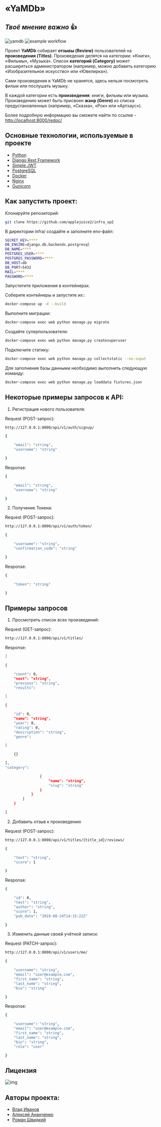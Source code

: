 # «YaMDb» 
## _Твоё мнение важно_ :+1:
![yamdb](https://i.postimg.cc/WzwqvT6y/Snimok-ekrana-2022-07-19-v-023803-transformed.jpg) 
![example workflow](https://github.com/applejuice2/yamdb_final/actions/workflows/yamdb_workflow.yml/badge.svg)  
  
Проект **YaMDb** собирает **отзывы (Review)** пользователей на **произведения (Titles)**. Произведения делятся на категории: «Книги», «Фильмы», «Музыка». Список **категорий (Category)** может расширяться администратором (например, можно добавить категорию «Изобразительное искусство» или «Ювелирка»).

Сами произведения в YaMDb не хранятся, здесь нельзя посмотреть фильм или послушать музыку.

В каждой категории есть **произведения**: книги, фильмы или музыка. Произведению может быть присвоен **жанр (Genre)** из списка предустановленных (например, «Сказка», «Рок» или «Артхаус»).

Более подробную информацию вы сможете найти по ссылке - [http://localhost:8000/redoc/](http://localhost/redoc/)

## Основные технологии, используемые в проекте


- [Python](https://www.python.org)
- [Django Rest Framework](https://www.django-rest-framework.org)
- [Simple JWT](https://django-rest-framework-simplejwt.readthedocs.io/en/latest/)
- [PostgreSQL](https://www.postgresql.org)
- [Docker](https://www.docker.com/#)
- [Nginx](https://nginx.org/ru/)
- [Gunicorn](https://gunicorn.org)


## Как запустить проект:

Клонируйте репозиторий:

```sh
git clone https://github.com/applejuice2/infra_sp2
```

В директории infra/ создайте и заполните env-файл:

```sh
SECRET_KEY=****
DB_ENGINE=django.db.backends.postgresql
DB_NAME=****
POSTGRES_USER=****
POSTGRES_PASSWORD=****
DB_HOST=db
DB_PORT=5432
MAIL=****
PASSWORD=****
```

Запуститите приложения в контейнерах.

Соберите контейнеры и запустите их::

```sh
docker-compose up -d --build
```

Выполните миграции:

```sh
docker-compose exec web python manage.py migrate
```

Создайте суперпользователя:

```sh
docker-compose exec web python manage.py createsuperuser
```

Подключите статику:

```sh
docker-compose exec web python manage.py collectstatic --no-input
```

Для заполнения базы данными необходимо выполнить следующую команду:

```sh
docker-compose exec web python manage.py loaddata fixtures.json
```


## Некоторые примеры запросов к API:
1. Регистрация нового пользователя:

Request (POST-запрос):
```sh
http://127.0.0.1:8000/api/v1/auth/signup/
```

```sh
{

    "email": "string",
    "username": "string"

}
```

Response:
```sh
{

    "email": "string",
    "username": "string"

}
```

2. Получение Токена:

Request (POST-запрос):
```sh
http://127.0.0.1:8000/api/v1/auth/token/
```

```sh
{

    "username": "string",
    "confirmation_code": "string"

}
```

Response:
```sh
{

    "token": "string"

}
```

## Примеры запросов

1. Просмотреть список всех произведений:

Request (GET-запрос):
```sh
http://127.0.0.1:8000/api/v1/titles/
```

Response:
```sh
[

{

    "count": 0,
    "next": "string",
    "previous": "string",
    "results": 

[

{

    "id": 0,
    "name": "string",
    "year": 0,
    "rating": 0,
    "description": "string",
    "genre": 

[

    {}

],
"category": 

                {
                    "name": "string",
                    "slug": "string"
                }
            }
        ]
    }

]
```


2. Добавить отзыв к произведению

Request (POST-запрос):
```sh
http://127.0.0.1:8000/api/v1/titles/{title_id}/reviews/
```

```sh
{

    "text": "string",
    "score": 1

}
```

Response:
```sh
{

    "id": 0,
    "text": "string",
    "author": "string",
    "score": 1,
    "pub_date": "2019-08-24T14:15:22Z"

}
```

3. Изменить данные своей учётной записи:

Request (PATCH-запрос):
```sh
http://127.0.0.1:8000/api/v1/users/me/
```

```sh
{

    "username": "string",
    "email": "user@example.com",
    "first_name": "string",
    "last_name": "string",
    "bio": "string"

}
```

Response:
```sh
{

    "username": "string",
    "email": "user@example.com",
    "first_name": "string",
    "last_name": "string",
    "bio": "string",
    "role": "user"

}
```

## Лицензия
![img](https://img.shields.io/badge/license-MIT-brightgreen)

## Авторы проекта:
- [Влад Иванов](https://github.com/applejuice2/)
- [Алексей Ананченко](https://github.com/AlexeyAnanchenko/)
- [Роман Швидкий](https://github.gitop.top/FLI84/)
